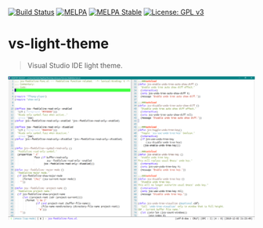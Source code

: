 [![Build Status](https://travis-ci.com/jcs090218/vs-light-theme.svg?branch=master)](https://travis-ci.com/jcs090218/vs-light-theme)
[![MELPA](https://melpa.org/packages/vs-light-theme-badge.svg)](https://melpa.org/#/vs-light-theme)
[![MELPA Stable](https://stable.melpa.org/packages/vs-light-theme-badge.svg)](https://stable.melpa.org/#/vs-light-theme)
[![License: GPL v3](https://img.shields.io/badge/License-GPL%20v3-blue.svg)](https://www.gnu.org/licenses/gpl-3.0)


# vs-light-theme
> Visual Studio IDE light theme.

<p align="center">
  <img src="./screenshot/vs-light-theme.png"/>
</p>
